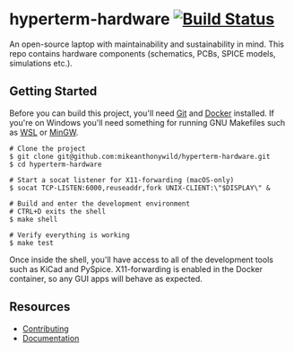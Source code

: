 # hyperterm-hardware [![Build Status](https://travis-ci.org/mikeanthonywild/hyperterm-hardware.svg?branch=master)](https://travis-ci.org/mikeanthonywild/hyperterm-hardware)

An open-source laptop with maintainability and sustainability in mind.
This repo contains hardware components (schematics, PCBs, SPICE models, simulations etc.).

## Getting Started

Before you can build this project, you'll need [Git](https://git-scm.com/) and [Docker](https://www.docker.com/) installed. If you're on Windows you'll need something for running GNU Makefiles such as [WSL](https://msdn.microsoft.com/en-us/commandline/wsl/about) or [MinGW](http://mingw.org/).

```shell
# Clone the project
$ git clone git@github.com:mikeanthonywild/hyperterm-hardware.git
$ cd hyperterm-hardware

# Start a socat listener for X11-forwarding (macOS-only)
$ socat TCP-LISTEN:6000,reuseaddr,fork UNIX-CLIENT:\"$DISPLAY\" &

# Build and enter the development environment
# CTRL+D exits the shell
$ make shell

# Verify everything is working
$ make test
```

Once inside the shell, you'll have access to all of the development tools such as KiCad and PySpice. X11-forwarding is enabled in the Docker container, so any GUI apps will behave as expected.

## Resources

* [Contributing](CONTRIBUTING.md)
* [Documentation](https://mikeanthonywild.github.io/hyperterm-hardware/)
